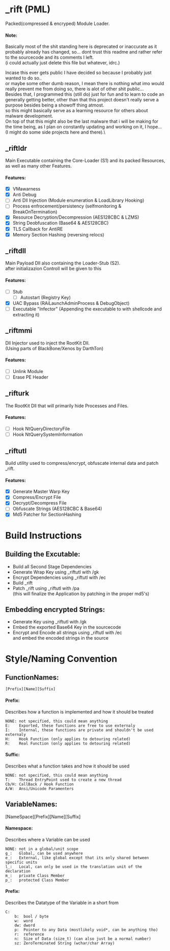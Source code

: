 # \_rift (PML)
Packed(compressed & encryped) Module Loader.

#### Note:
Basically most of the shit standing here is deprecated or inaccurate as it probably already has changed,
so... dont trust this readme and rather refer to the sourcecode and its comments I left.\
(i could actually just delete this file but whatever, idrc.)

Incase this ever gets public I have decided so because I probably just wanted to do so..\
or maybe some other dumb reason, I mean there is nothing what imo would really prevent me from doing so,
there is alot of other shit public...\
Besides that, I programmed this (still do) just for fun and to learn to code an generally getting better,
other than that this project doesn't really serve a purpose besides being a showoff thing atmost.\
so this might basically serve as a learning resource for others about malware development.\
On top of that this might also be the last malware that i will be making for the time being,
as I plan on constantly updating and working on it, I hope... (I might do some side projects here and there).\

## \_riftldr
Main Executable containing the Core-Loader (S1) and its packed Resources,
as well as many other Features.

#### Features:
- [x] VMawarness
- [X] Anti Debug
- [ ] Anti Dll Injection (Module enumeration & LoadLibrary Hooking)
- [ ] Process enfrocement/persistency (selfmonitoring & BreakOnTermination)
- [x] Resource Decryption/Decompression (AES128CBC & LZMS)
- [x] String Deobfuscation (Base64 & AES128CBC)
- [x] TLS Callback for AntiRE
- [x] Memory Section Hashing (reversing relocs)

## \_riftdll
Main Payload Dll also containing the Loader-Stub (S2).\
after initializazion Controll will be given to this

#### Features:
- [ ] Stub
  - [ ] Autostart (Registry Key)
- [x] UAC Bypass (RAiLaunchAdminProcess & DebugObject)
- [ ] Executable "Infector" (Appending the executable to with shellcode and extracting it)

## \_riftmmi
Dll Injector used to inject the RootKit Dll.\
(Using parts of BlackBone/Xenos by DarthTon)

#### Features:
- [ ] Unlink Module
- [ ] Erase PE Header

## \_rifturk
The RootKit Dll that will primarily hide Processes and Files.

#### Features:
- [ ] Hook NtQueryDirectoryFile
- [ ] Hook NtQuerySystemInformation

## \_riftutl
Build utility used to compress/encrypt, obfuscate internal data and patch _rift.

#### Features:
- [x] Generate Master Warp Key
- [x] Compress/Encrypt File
- [x] Decrypt/Decompress File
- [ ] Obfuscate Strings (AES128CBC & Base64)
- [x] Md5 Patcher for SectionHashing

# Build Instructions
## Building the Excutable:
- Build all Second Stage Dependencies
- Generate Wrap Key using _riftutl with /gk
- Encrypt Dependencies using _riftutl with /ec
- Build _rift 
- Patch _rift using _riftutl with /pa\
  (this will finalize the Application by patching in the proper md5's)

## Embedding encrypted Strings:
- Generate Key using _riftutl with /gk
- Embed the exported Base64 Key in the sourcecode
- Encrypt and Encode all strings using _riftutl with /ec\
  and embed the encoded strings in the source

# Style/Naming Convention
## FunctionNames:
`[Prefix][Name][Suffix]`

#### Prefix:
Describes how a function is implemented and how it should be treated
```
NONE: not specified, this could mean anything
E:    Exported, these functions are free to use externaly
I:    Internal, these functions are private and shouldn't be used externaly
H:    Hook Function (only applies to detouring related)
R:    Real Function (only applies to detouring related)
```

#### Suffic:
Describes what a function takes and how it should be used
```
NONE: not specified, this could mean anything
T:    Thread EntryPoint used to create a new thread
Cb/H: CallBack / Hook Function
A/W:  Ansi/Unicode Paramenters
```

## VariableNames:
[NameSpace][Prefix][Name][Suffix]

#### Namespace:
Describes where a Variable can be used
```
NONE: not in a global/unit scope
g_:   Global, can be used anywhere
e_:   External, like global except that its only shared between specific units
l_:   Local, can only be used in the translation unit of the declaration
m_:   private Class Member
p_:   protected Class Member 
```

#### Prefix:
Describes the Datatype of the Variable in a short from
```
C:
    b:  bool / byte
    w:  word
    dw: dword
    p:  Pointer to any Data (mostlikely void*, can be anything tho)
    r:  reference
    n:  Size of Data (size_t) (can also just be a normal number)
    sz: ZeroTerminated String (wchar/char Array)
```